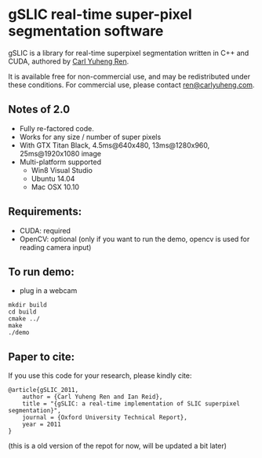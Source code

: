 # gSLIC real-time super-pixel segmentation software

gSLIC is a library for real-time superpixel segmentation written in C++ and CUDA, authored by [Carl Yuheng Ren](http://carlyuheng.com/).

It is available free for non-commercial use, and may be redistributed under these conditions. For commercial use, please contact [ren@carlyuheng.com](ren@carlyuheng.com).

## Notes of 2.0
- Fully re-factored code.
- Works for any size / number of super pixels
- With GTX Titan Black, 4.5ms@640x480, 13ms@1280x960, 25ms@1920x1080 image
- Multi-platform supported
  - Win8 Visual Studio 
  - Ubuntu 14.04
  - Mac OSX 10.10

## Requirements:
- CUDA: required
- OpenCV: optional (only if you want to run the demo, opencv is used for reading camera input) 

## To run demo:
- plug in a webcam
```
mkdir build
cd build
cmake ../
make
./demo
```
## Paper to cite:
If you use this code for your research, please kindly cite:
```
@article{gSLIC_2011,
	author = {Carl Yuheng Ren and Ian Reid},
	title = "{gSLIC: a real-time implementation of SLIC superpixel segmentation}",
	journal = {Oxford University Technical Report},
	year = 2011
}
```
(this is a old version of the repot for now, will be updated a bit later)

